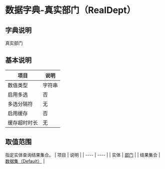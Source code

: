 # 数据字典-真实部门（RealDept）
## 字典说明
真实部门

## 基本说明
| 项目 | 说明 |
| ---- | ---- |
| 数值类型 | 字符串 |
| 启用多选 | 否 |
| 多选分隔符 | 无 |
| 启用缓存 | 否 |
| 缓存超时时长 | 无 |

## 取值范围
指定实体查询结果集合。
| 项目 | 说明 |
| ---- | ---- |
| 实体 | [部门](../module/ou/SysDepartment) |
| 结果集合 | [数据集（Default）](../module/ou/SysDepartment/#数据集合-数据集（Default）) |

